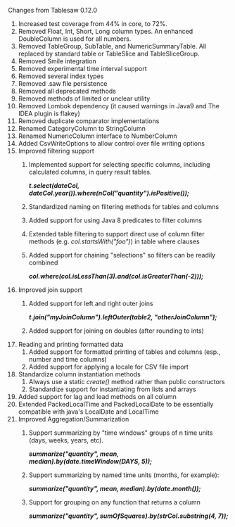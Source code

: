 Changes from Tablesaw 0.12.0

1. Increased test coverage from 44% in core, to 72%.
1. Removed Float, Int, Short, Long column types. An enhanced DoubleColumn is used for all numbers. 
1. Removed TableGroup, SubTable, and NumericSummaryTable. All replaced by standard table or TableSlice and TableSliceGroup.
1. Removed Smile integration
1. Removed experimental time interval support
1. Removed several index types
1. Removed .saw file persistence
1. Removed all deprecated methods
1. Removed methods of limited or unclear utility 
1. Removed Lombok dependency (it caused warnings in Java9 and The IDEA plugin is flakey)
1. Removed duplicate comparator implementations 
1. Renamed CategoryColumn to StringColumn
1. Renamed NumericColumn interface to NumberColumn
1. Added CsvWriteOptions to allow control over file writing options
1. Improved filtering support
     1. Implemented support for selecting specific columns, including calculated columns, in query result tables.

        ***t.select(dateCol, dateCol.year()).where(nCol("quantity").isPositive());***

     1. Standardized naming on filtering methods for tables and columns

     1. Added support for using Java 8 predicates to filter columns

     1. Extended table filtering to support direct use of column filter methods (e.g. *col.startsWith("foo")*) in table where clauses

     1. Added support for chaining "selections" so filters can be readily combined

        ***col.where(col.isLessThan(3).and(col.isGreaterThan(-2)));***
1. Improved join support
     1. Added support for left and right outer joins

        ***t.join("myJoinColumn").leftOuter(table2, "otherJoinColumn");***

     1. Added support for joining on doubles (after rounding to ints)
1. Reading and printing formatted data
     1. Added support for formatted printing of tables and columns (esp., number and time columns)
     1. Added support for applying a locale for CSV file import
1. Standardize column instantiation methods
    1. Always use a static *create()* method rather than public constructors
    1. Standardize support for instantiating from lists and arrays
1. Added support for lag and lead methods on all column
1. Extended PackedLocalTime and PackedLocalDate to be essentially compatible with java's LocalDate and LocalTime
1. Improved Aggregation/Summarization
     1. Support summarizing by "time windows" groups of n time units (days, weeks, years, etc).

        ***summarize("quantity", mean, median).by(date.timeWindow(DAYS, 5));***

     1. Support summarizing by named time units (months, for example):

        ***summarize("quantity", mean, median).by(date.month());***

     1. Support for grouping on any function that returns a column 

        ***summarize("quantity", sumOfSquares).by(strCol.substring(4, 7));***
